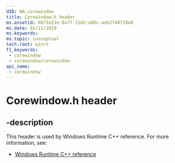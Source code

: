 ```yaml
---
UID: NA:corewindow
title: Corewindow.h header
ms.assetid: 0875a51e-8a77-31d2-a86c-aeb2f40718a0
ms.date: 01/11/2019
ms.keywords: 
ms.topic: conceptual
tech.root: winrt
f1_keywords:
 - corewindow
 - corewindow/corewindow
api_name:
 - corewindow
---
```


# Corewindow.h header


## -description

This header is used by Windows Runtime C++ reference. For more information, see:

- [Windows Runtime C++ reference](../_winrt/index.md)

